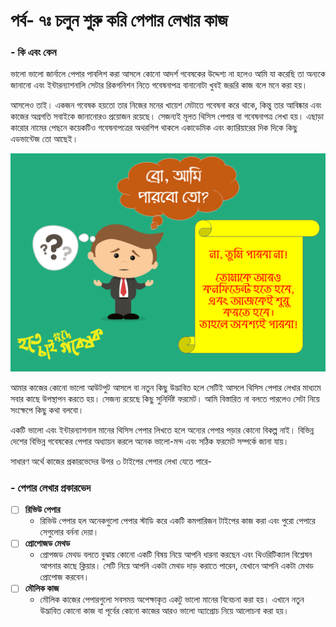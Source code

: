 # পর্ব- ৭ঃ চলুন শুরু করি পেপার লেখার কাজ

### - কি এবং কেন

ভালো ভালো জার্নালে পেপার পাবলিশ করা আসলে কোনো আদর্শ গবেষকের উদ্দেশ্য না হলেও আমি যা করেছি তা অন্যকে জানানো এবং ইন্টারন্যাশনালি সেটার রিকগনিশন নিতে গবেষনাপত্র বানানোটা খুবই জরূরি কাজ বলে মনে করা হয়। 

আসলেও তাই। একজন গবেষক হয়তো তার নিজের মনের খায়েশ মেটাতে গবেষনা করে থাকে, কিন্তু তার আবিষ্কার এবং কাজের অগ্রগতি সবাইকে জানানোরও প্রয়োজন রয়েছে। সেজন্যই মূলত থিসিস পেপার বা গবেষনাপত্র লেখা হয়। এছাড়া কারোর নামের পেছনে কয়েকটিও গবেষনাপত্রের অথরশিপ থাকলে একাডেমিক এবং ক্যারিয়ারের দিক দিকে কিছু এডভান্টেজ তো আছেই। 

![](.gitbook/assets/slide3.PNG)

আমার কাজের কোনো ভালো আউটপুট আসলে বা নতুন কিছু উদ্ভাবিত হলে সেটিই আসলে থিসিস পেপার লেখার মাধ্যমে সবার কাছে উপস্থাপন করতে হয়। সেজন্য রয়েছে কিছু সুনির্দিষ্ট ফরমেট। আমি বিস্তারিত না বলতে পারলেও সেটা নিয়ে সংক্ষেপে কিছু কথা বলবো। 

একটি ভালো এবং ইন্টারন্যাশনাল মানের থিসিস পেপার লিখতে হলে অন্যের পেপার পড়ার কোনো বিকল্প নাই। বিভিন্ন দেশের বিভিন্ন গবেষকের পেপার অধ্যায়ন করলে অনেক ভালো-মন্দ এবং সঠিক ফরমেট সম্পর্কে জানা যায়। 

সাধারণ অর্থে কাজের প্রকারভেদের উপর ৩ টাইপের পেপার লেখা যেতে পারে-

### - পেপার লেখার প্রকারভেদ

* [ ] **রিভিউ পেপার** 
  * রিভিউ পেপার হল অনেকগুলো পেপার স্টাডি করে একটি কমপারিজন টাইপের কাজ করা এবং পুরো পেপারে সেগুলোর বর্ননা দেয়া।
* [ ] **প্রোপোজড মেথড** 
  * প্রোপজড মেথড বলতে বুঝায় কোনো একটি বিষয় নিয়ে আপনি ধারনা করছেন এবং থিওরিটিক্যাল বিশ্লেষন আপনার কাছে ক্লিয়ার। সেটি নিয়ে আপনি একটা মেথড দাড় করাতে পারেন, যেখানে আপনি একটা মেথড প্রোপোজ করবেন।
* [ ] **মৌলিক কাজ** 
  *  মৌলিক কাজের পেপারগুলো সবসময় অপেক্ষাকৃত একটু ভালো মানের বিবেচনা করা হয়। এখানে নতুন উদ্ভাবিত কোনো কাজ বা পূর্বের কোনো কাজের আরও ভালো অ্যাপ্রোচ নিয়ে আলোচনা করা হয়। 



